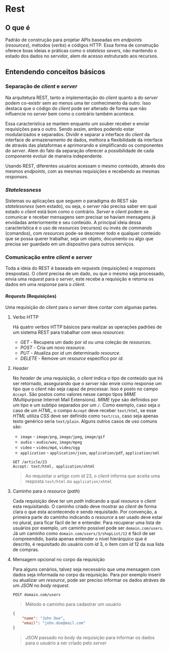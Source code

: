 # Rest

## O que é

Padrão de construção para projetar APIs baseadas em _endpoints_ (_resources_), métodos (_verbs_) e códigos HTTP. Essa forma de construção oferece boas ideias e práticas como o _stateless severs_, não mantendo o estado dos dados no servidor, alem de acesso estruturado aos recursos.

## Entendendo conceitos básicos

### Separação de _client_ e _server_

Na arquitetura REST, tanto a implementação do _client_ quanto a do _server_ podem co-existir sem ao menos uma ter conhecimento da outro.
Isso destaca que o código do _client_ pode ser alterado de forma que não influencie no _server_ bem como o contrário também acontece.

Essa característica se mantem enquanto um souber receber e enviar requisições para o outro. Sendo assim, ambos podendo estar modularizados e separados. Dividir e separar a interface do _client_ da interface de armazenamento de dados, melhora a flexibilidade da interface de através das plataformas e aprimorando e simplificando os componentes do _server_. Alem do fato da separação oferecer a possibilidade de cada componente evoluir de maneira independente.

Usando REST, diferentes usuários acessam o mesmo conteúdo, através dos mesmos _endpoints_, com as mesmas requisições e recebendo as mesmas _responses_.

### _Statelessness_

Sistemas ou aplicações que seguem o paradigma do REST são _statelessness_ (sem estado), ou seja, o _server_ não precisa saber em qual estado o _client_ está bom como o contrário. _Server_ e _client_ podem se comunicar e receber mensagens sem precisar se haviam mensagens já envidadas anteriormente e seu conteúdo. A principal ideia dessa característica é o uso de _resources_ (recursos) ou invés de _commands_ (comandos), com _resources_ pode-se descrever todo e qualquer conteúdo que se possa querer trabalhar, seja um objeto, documento ou algo que precisa ser guardado em um dispositivo para outros serviços.

### Comunicação entre _client_ e _server_

Toda a ideia do REST é baseada em _requests_ (requisições) e _responses_ (respostas). O _client_ precisa de um dado, ou que o mesmo seja processado, envia uma _request_ para o _server_, este recebe a requisição e retorna os dados em uma _response_ para o _client_.

#### _Requests_ (Requisições)

Uma requisição do _client_ para o _server_ deve contar com algumas partes.

1. Verbo HTTP

    Há quatro verbos HTTP básicos para realizar as operações padrões de um sistema REST para trabalhar com seus _resources_:
    * _GET_ - Recupera um dado por _id_ ou uma coleção de _resources_.
    * _POST_ - Cria um novo _resource_.
    * _PUT_ - Atualiza por _id_ um determinado _resource_.
    * _DELETE_ - Remove um _resource_ específico por _id_.

2. _Header_

   No _header_ de uma requisição, o _client_ indica o tipo de conteúdo que irá ser retornado, assegurando que o _server_ não envie como response um tipo que o _client_ não seja capaz de processar. Isso é posto no campo `Accept`. São postos como valores nesse campo tipos _MIME_ (Multipurpose Internet Mail Extensions).
   _MIME type_ são definidos por um tipo e um subtipo separados por um `/`. Como exemplo, caso seja o caso de um _HTML_, o compo `Accept` deve receber `text/html`, se esse _HTML_ utiliza _CSS_ deve ser definido como `text/css`, caso seja apenas texto genérico seria `text/plain`.
   Alguns outros casos de uso comuns são:
   * `image` - `image/png`, `image/jpeg`, `image/gif`
   * `audio` - `audio/wav`, `image/mpeg`
   * `video` - `video/mp4`, `video/ogg`
   * `application` - `application/json`, `application/pdf`, `application/xml`

    ```http
    GET /article/23
    Accept: text/html, application/xhtml
    ```

    > Ao requisitar o artigo com _id_ 23, o _client_ informa que aceita uma resposta `text/html` ou `application/xhtml`

3. Caminho para o _resource_ (_path_)

    Cada requisição deve ter um _path_ indicando a qual _resource_ o _client_ esta requisitando. O caminho criado deve mostrar ao _client_ de forma clara o que esta acontecendo e sendo requisitado.
    Por convenção, a primeira parte do caminho indicando o _resource_ a ser usado deve estar no plural, para ficar fácil de ler e entender.
    Para recuperar uma lista de usuários por exemplo, um caminho possível pode ser `domain.com/users`. Já um caminho como `domain.com/users/3/shopList/12` é fácil de ser compreendido, basta apenas entender o nível hierárquico que é descrito, é requisitado do usuário com _id_ 3, o item com _id_ 12 da sua lista de compras.

4. Mensagem opcional no corpo da requisição

    Para alguns cenários, talvez seja necessário que uma mensagem com dados seja informada no corpo da requisição. Para por exemplo inserir ou atualizar um _resource_, pode ser preciso informar os dados atráves de um _JSON_ no _body request_.

    ```http
    POST domain.com/users
    ```

    > Método e caminho para cadastrar um usuário

    ```json
    {
        "name": "John Doe",
        "email": "john.doe@mail.com"
    }
    ```

    > _JSON_ passado no _body_ da requisição para informar os dados para o usuário a ser criado pelo _server_